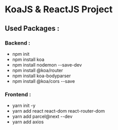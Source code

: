 # KoaJS & ReactJS Project

## Used Packages :

  <h3>Backend :</h3>
  
  - npm init
  - npm install koa
  - npm install nodemon --save-dev
  - npm install @koa/router
  - npm install koa-bodyparser
  - npm install @koa/cors --save

<h3>Frontend :</h3>
  
  - yarn init -y
  - yarn add react react-dom react-router-dom
  - yarn add parcel@next --dev
  - yarn add axios

